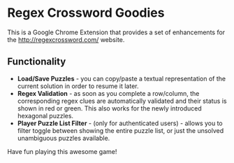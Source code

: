 # Regex Crossword Goodies

This is a Google Chrome Extension that provides a set of enhancements for the http://regexcrossword.com/ website.

## Functionality

* **Load/Save Puzzles** - you can copy/paste a textual representation of the current solution in order to resume it later.
* **Regex Validation** - as soon as you complete a row/column, the corresponding regex clues are automatically validated and their status is shown in red or green. This also works for the newly introduced hexagonal puzzles.
* **Player Puzzle List Filter** - (only for authenticated users) - allows you to filter toggle between showing the entire puzzle list, or just the unsolved unambiguous puzzles available.
 
Have fun playing this awesome game!
